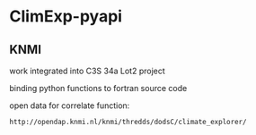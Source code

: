 # ClimExp-pyapi

## KNMI
work integrated into C3S 34a Lot2 project

binding python functions to fortran source code









open data for correlate function:
```
http://opendap.knmi.nl/knmi/thredds/dodsC/climate_explorer/
```

